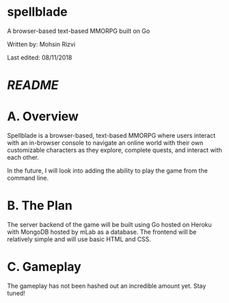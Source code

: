 # spellblade
A browser-based text-based MMORPG built on Go

Written by: Mohsin Rizvi

Last edited: 08/11/2018

# *README*

# A. Overview

Spellblade is a browser-based, text-based MMORPG where users interact with 
an in-browser console to navigate an online world with their own 
customizable characters as they explore, complete quests, and interact 
with each other.

In the future, I will look into adding the ability to play the game from the 
command line.

# B. The Plan

The server backend of the game will be built using Go hosted on Heroku
with MongoDB hosted by mLab as a database. The frontend will be relatively
simple and will use basic HTML and CSS.

# C. Gameplay

The gameplay has not been hashed out an incredible amount yet. Stay tuned!
